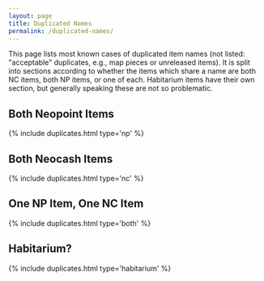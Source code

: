 ```yaml
---
layout: page
title: Duplicated Names
permalink: /duplicated-names/
---
```


This page lists most known cases of duplicated item names (not listed: "acceptable" duplicates, e.g., map pieces or unreleased items). It is split into sections according to whether the items which share a name are both NC items, both NP items, or one of each. Habitarium items have their own section, but generally speaking these are not so problematic.

## Both Neopoint Items

{% include duplicates.html type='np' %}

## Both Neocash Items

{% include duplicates.html type='nc' %}

## One NP Item, One NC Item

{% include duplicates.html type='both' %}

## Habitarium?

{% include duplicates.html type='habitarium' %}
